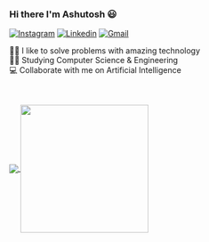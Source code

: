 ### Hi there I'm Ashutosh 😃

[![Instagram](https://img.shields.io/badge/Instagram-E4405F?style=for-the-badge&logo=instagram&logoColor=white)](https://www.instagram.com/waytoashutosh/)
[![Linkedin](https://img.shields.io/badge/LinkedIn-0077B5?style=for-the-badge&logo=linkedin&logoColor=white)](https://www.linkedin.com/in/ashutosh-kr/)
[![Gmail](https://img.shields.io/badge/Gmail-D14836?style=for-the-badge&logo=gmail&logoColor=white)](mailto:ashutoshkr616@gmail.com)

👨‍💻 I like to solve problems with amazing technology <br>
👨‍🎓 Studying Computer Science & Engineering <br>
💻 Collaborate with me on Artificial Intelligence <br>

<br>
<br>
<a href="https://github-readme-stats.vercel.app/api?username=waytoashutosh&show_icons=true">
  <img align="center" src="https://github-readme-stats.vercel.app/api?username=waytoashutosh&layout=compact&langs_count=10&title_color=606060&text_color=606060&bg_color=00000000&hide_border=truecustom_title=My GitHub Stats" />
</a>

<a href="https://github-readme-stats.vercel.app/api/top-langs/?username=waytoashutosh&layout=compact&langs_count=8">
  <img align="center" height="230em" src="https://github-readme-stats.vercel.app/api/top-langs/?username=waytoashutosh&layout=compact&langs_count=10&title_color=606060&text_color=606060&bg_color=00000000&hide_border=true" />
</a>
